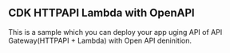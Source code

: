 ## CDK HTTPAPI Lambda with OpenAPI
This is a sample which you can deploy your app uging API of API Gateway(HTTPAPI + Lambda) with Open API deninition.